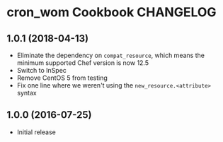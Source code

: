 # cron_wom Cookbook CHANGELOG

## 1.0.1 (2018-04-13)

- Eliminate the dependency on `compat_resource`, which means the minimum
  supported Chef version is now 12.5
- Switch to InSpec
- Remove CentOS 5 from testing
- Fix one line where we weren't using the `new_resource.<attribute>` syntax

## 1.0.0 (2016-07-25)

- Initial release
